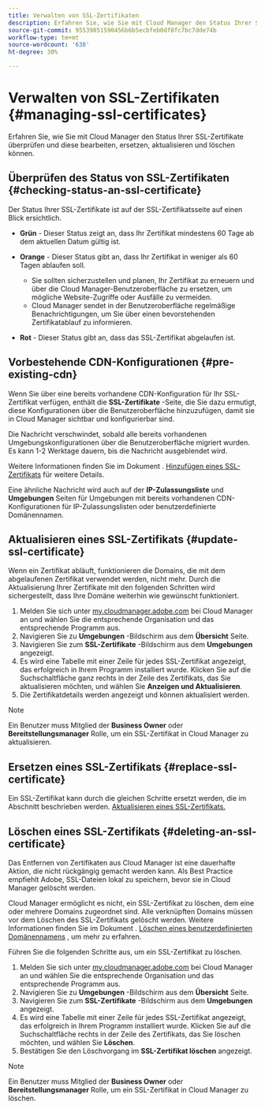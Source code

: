 ```yaml
---
title: Verwalten von SSL-Zertifikaten
description: Erfahren Sie, wie Sie mit Cloud Manager den Status Ihrer SSL-Zertifikate überprüfen und diese bearbeiten, ersetzen, aktualisieren und löschen können.
source-git-commit: 95539851590456b6b5ecbfeb0df8fc7bc7dde74b
workflow-type: tm+mt
source-wordcount: '638'
ht-degree: 30%

---
```



# Verwalten von SSL-Zertifikaten {#managing-ssl-certificates}

Erfahren Sie, wie Sie mit Cloud Manager den Status Ihrer SSL-Zertifikate überprüfen und diese bearbeiten, ersetzen, aktualisieren und löschen können.

## Überprüfen des Status von SSL-Zertifikaten {#checking-status-an-ssl-certificate}

Der Status Ihrer SSL-Zertifikate ist auf der SSL-Zertifikatsseite auf einen Blick ersichtlich.

* **Grün** - Dieser Status zeigt an, dass Ihr Zertifikat mindestens 60 Tage ab dem aktuellen Datum gültig ist.

* **Orange** - Dieser Status gibt an, dass Ihr Zertifikat in weniger als 60 Tagen ablaufen soll.
   * Sie sollten sicherzustellen und planen, Ihr Zertifikat zu erneuern und über die Cloud Manager-Benutzeroberfläche zu ersetzen, um mögliche Website-Zugriffe oder Ausfälle zu vermeiden.
   * Cloud Manager sendet in der Benutzeroberfläche regelmäßige Benachrichtigungen, um Sie über einen bevorstehenden Zertifikatablauf zu informieren.

* **Rot** - Dieser Status gibt an, dass das SSL-Zertifikat abgelaufen ist.

## Vorbestehende CDN-Konfigurationen {#pre-existing-cdn}

Wenn Sie über eine bereits vorhandene CDN-Konfiguration für Ihr SSL-Zertifikat verfügen, enthält die **SSL-Zertifikate** -Seite, die Sie dazu ermutigt, diese Konfigurationen über die Benutzeroberfläche hinzuzufügen, damit sie in Cloud Manager sichtbar und konfigurierbar sind.

Die Nachricht verschwindet, sobald alle bereits vorhandenen Umgebungskonfigurationen über die Benutzeroberfläche migriert wurden. Es kann 1-2 Werktage dauern, bis die Nachricht ausgeblendet wird.

Weitere Informationen finden Sie im Dokument . [Hinzufügen eines SSL-Zertifikats](/help/implementing/cloud-manager/managing-ssl-certifications/add-ssl-certificate.md) für weitere Details.

Eine ähnliche Nachricht wird auch auf der **IP-Zulassungsliste** und **Umgebungen** Seiten für Umgebungen mit bereits vorhandenen CDN-Konfigurationen für IP-Zulassungslisten oder benutzerdefinierte Domänennamen.

## Aktualisieren eines SSL-Zertifikats {#update-ssl-certificate}

Wenn ein Zertifikat abläuft, funktionieren die Domains, die mit dem abgelaufenen Zertifikat verwendet werden, nicht mehr. Durch die Aktualisierung Ihrer Zertifikate mit den folgenden Schritten wird sichergestellt, dass Ihre Domäne weiterhin wie gewünscht funktioniert.

1. Melden Sie sich unter [my.cloudmanager.adobe.com](https://my.cloudmanager.adobe.com/) bei Cloud Manager an und wählen Sie die entsprechende Organisation und das entsprechende Programm aus.
1. Navigieren Sie zu **Umgebungen** -Bildschirm aus dem **Übersicht** Seite.
1. Navigieren Sie zum **SSL-Zertifikate** -Bildschirm aus dem **Umgebungen** angezeigt.
1. Es wird eine Tabelle mit einer Zeile für jedes SSL-Zertifikat angezeigt, das erfolgreich in Ihrem Programm installiert wurde. Klicken Sie auf die Suchschaltfläche ganz rechts in der Zeile des Zertifikats, das Sie aktualisieren möchten, und wählen Sie **Anzeigen und Aktualisieren**.
1. Die Zertifikatdetails werden angezeigt und können aktualisiert werden.

>[!NOTE]
>
>Ein Benutzer muss Mitglied der **Business Owner** oder **Bereitstellungsmanager** Rolle, um ein SSL-Zertifikat in Cloud Manager zu aktualisieren.

## Ersetzen eines SSL-Zertifikats {#replace-ssl-certificate}

Ein SSL-Zertifikat kann durch die gleichen Schritte ersetzt werden, die im Abschnitt beschrieben werden. [Aktualisieren eines SSL-Zertifikats.](#update-ssl-certificate)

## Löschen eines SSL-Zertifikats {#deleting-an-ssl-certificate}

Das Entfernen von Zertifikaten aus Cloud Manager ist eine dauerhafte Aktion, die nicht rückgängig gemacht werden kann. Als Best Practice empfiehlt Adobe, SSL-Dateien lokal zu speichern, bevor sie in Cloud Manager gelöscht werden.

Cloud Manager ermöglicht es nicht, ein SSL-Zertifikat zu löschen, dem eine oder mehrere Domains zugeordnet sind. Alle verknüpften Domains müssen vor dem Löschen des SSL-Zertifikats gelöscht werden. Weitere Informationen finden Sie im Dokument . [Löschen eines benutzerdefinierten Domänennamens](/help/implementing/cloud-manager/custom-domain-names/delete-custom-domain-name.md) , um mehr zu erfahren.

Führen Sie die folgenden Schritte aus, um ein SSL-Zertifikat zu löschen.

1. Melden Sie sich unter [my.cloudmanager.adobe.com](https://my.cloudmanager.adobe.com/) bei Cloud Manager an und wählen Sie die entsprechende Organisation und das entsprechende Programm aus.
1. Navigieren Sie zu **Umgebungen** -Bildschirm aus dem **Übersicht** Seite.
1. Navigieren Sie zum **SSL-Zertifikate** -Bildschirm aus dem **Umgebungen** angezeigt.
1. Es wird eine Tabelle mit einer Zeile für jedes SSL-Zertifikat angezeigt, das erfolgreich in Ihrem Programm installiert wurde. Klicken Sie auf die Suchschaltfläche rechts in der Zeile des Zertifikats, das Sie löschen möchten, und wählen Sie **Löschen**.
1. Bestätigen Sie den Löschvorgang im **SSL-Zertifikat löschen** angezeigt.

>[!NOTE]
>
>Ein Benutzer muss Mitglied der **Business Owner** oder **Bereitstellungsmanager** Rolle, um ein SSL-Zertifikat in Cloud Manager zu löschen.